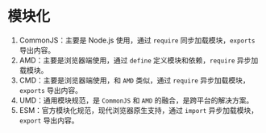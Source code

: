 # 模块化

1. CommonJS：主要是 Node.js 使用，通过 `require` 同步加载模块，`exports` 导出内容。
2. AMD：主要是浏览器端使用，通过 `define` 定义模块和依赖，`require` 异步加载模块。
3. CMD：主要是浏览器端使用，和 `AMD` 类似，通过 `require` 异步加载模块，`exports` 导出内容。
4. UMD：通用模块规范，是 `CommonJS` 和 `AMD` 的融合，是跨平台的解决方案。
5. ESM：官方模块化规范，现代浏览器原生支持，通过 `import` 异步加载模块，`export` 导出内容。